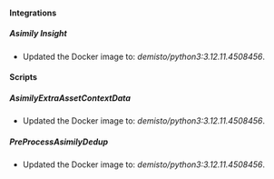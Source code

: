 
#### Integrations

##### Asimily Insight

- Updated the Docker image to: *demisto/python3:3.12.11.4508456*.


#### Scripts

##### AsimilyExtraAssetContextData

- Updated the Docker image to: *demisto/python3:3.12.11.4508456*.

##### PreProcessAsimilyDedup

- Updated the Docker image to: *demisto/python3:3.12.11.4508456*.

